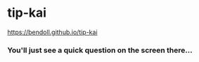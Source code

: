 # tip-kai
https://bendoll.github.io/tip-kai

### You'll just see a quick question on the screen there...
